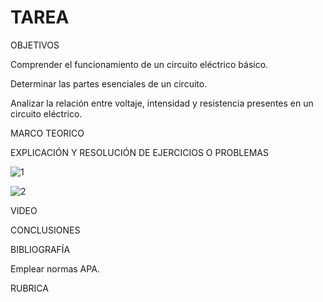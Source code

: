 # TAREA

OBJETIVOS

Comprender el funcionamiento de un circuito eléctrico básico.

Determinar las partes esenciales de un circuito.

Analizar la relación entre voltaje, intensidad y resistencia presentes en un circuito eléctrico.

MARCO TEORICO

EXPLICACIÓN Y RESOLUCIÓN DE EJERCICIOS O PROBLEMAS

![1](https://user-images.githubusercontent.com/93899422/140867392-2b896063-d425-43bf-8bb0-7f97c558e81d.jpg)

![2](https://user-images.githubusercontent.com/93899422/140867787-c9a90762-1667-4e26-a05e-749929e9280c.jpg)



VIDEO

CONCLUSIONES

BIBLIOGRAFÍA


Emplear normas APA.


RUBRICA



